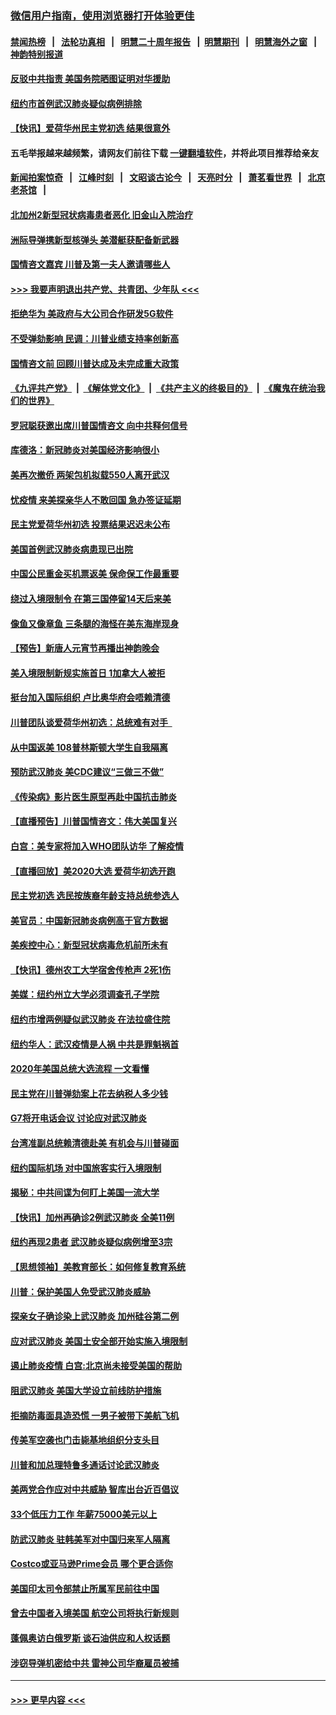 ### [微信用户指南，使用浏览器打开体验更佳](https://github.com/gfw-breaker/banned-news1/blob/master/indexes/wechat-guide.md?t=0)
#### [禁闻热榜](热点新闻.md?t=0)  &nbsp;&nbsp;|&nbsp;&nbsp; [法轮功真相](https://github.com/gfw-breaker/truth/blob/master/README.md?t=0) &nbsp;&nbsp;|&nbsp;&nbsp; [明慧二十周年报告](https://github.com/gfw-breaker/mh-reports/blob/master/README.md?t=0) &nbsp;&nbsp;|&nbsp;&nbsp;[明慧期刊](https://github.com/gfw-breaker/mh-qikan) &nbsp;&nbsp;|&nbsp;&nbsp; [明慧海外之窗](https://github.com/gfw-breaker/mh-news/blob/master/README.md?t=0) &nbsp;&nbsp;|&nbsp;&nbsp; [神韵特别报道](https://github.com/gfw-breaker/mh-news/blob/master/shenyun.md?t=0)
#### [反驳中共指责 美国务院晒图证明对华援助](../pages/nsc412/n11844859.md?t=02051001) 
#### [纽约市首例武汉肺炎疑似病例排除](../pages/nsc412/n11844989.md?t=02051001) 
#### [【快讯】爱荷华州民主党初选 结果很意外](../pages/nsc412/n11844878.md?t=02051001) 
#### 五毛举报越来越频繁，请网友们前往下载 [一键翻墙软件](https://github.com/gfw-breaker/ssr-accounts)，并将此项目推荐给亲友
#### [新闻拍案惊奇](https://github.com/gfw-breaker/banned-news1/blob/master/pages/link4.md) &nbsp;&nbsp;|&nbsp;&nbsp; [江峰时刻](https://github.com/gfw-breaker/banned-news1/blob/master/pages/link4.md) &nbsp;&nbsp;|&nbsp;&nbsp; [文昭谈古论今](https://github.com/gfw-breaker/banned-news1/blob/master/pages/link4.md) &nbsp;&nbsp;|&nbsp;&nbsp; [天亮时分](https://github.com/gfw-breaker/banned-news1/blob/master/pages/link4.md) &nbsp;&nbsp;|&nbsp;&nbsp; [萧茗看世界](https://github.com/gfw-breaker/banned-news1/blob/master/pages/link4.md) &nbsp;&nbsp;|&nbsp;&nbsp; [北京老茶馆](https://github.com/gfw-breaker/banned-news1/blob/master/pages/link4.md) &nbsp;&nbsp;|&nbsp;&nbsp; 
#### [北加州2新型冠状病毒患者恶化 旧金山入院治疗](../pages/nsc412/n11844842.md?t=02051001) 
#### [洲际导弹携新型核弹头 美潜艇获配备新武器](../pages/nsc412/n11844680.md?t=02051001) 
#### [国情咨文嘉宾 川普及第一夫人邀请哪些人](../pages/nsc412/n11844712.md?t=02051001) 
#### [>>> 我要声明退出共产党、共青团、少年队 <<<](https://github.com/begood0513/goodnews/blob/master/quit/letter.md) 
#### [拒绝华为 美政府与大公司合作研发5G软件](../pages/nsc412/n11844625.md?t=02051001) 
#### [不受弹劾影响 民调：川普业绩支持率创新高](../pages/nsc412/n11844622.md?t=02051001) 
#### [国情咨文前 回顾川普达成及未完成重大政策](../pages/nsc412/n11844581.md?t=02051001) 
#### [《九评共产党》](https://github.com/begood0513/9ping.md/blob/master/README.md) &nbsp;|&nbsp; [《解体党文化》](../../../../jtdwh.md/blob/master/README.md)  &nbsp;|&nbsp; [《共产主义的终极目的》](../../../../gczydzjmd.md/blob/master/README.md) &nbsp;|&nbsp; [《魔鬼在统治我们的世界》](../../../../mgztzwmdsj.md/blob/master/README.md) 
#### [罗冠聪获邀出席川普国情咨文 向中共释何信号](../pages/nsc412/n11844355.md?t=02051001) 
#### [库德洛：新冠肺炎对美国经济影响很小](../pages/nsc412/n11844418.md?t=02051001) 
#### [美再次撤侨 两架包机拟载550人离开武汉](../pages/nsc412/n11844407.md?t=02051001) 
#### [忧疫情 来美探亲华人不敢回国 急办签证延期](../pages/nsc412/n11843344.md?t=02051001) 
#### [民主党爱荷华州初选 投票结果迟迟未公布](../pages/nsc412/n11844207.md?t=02051001) 
#### [美国首例武汉肺炎病患现已出院](../pages/nsc412/n11842740.md?t=02051001) 
#### [中国公民重金买机票返美 保命保工作最重要](../pages/nsc412/n11843282.md?t=02051001) 
#### [绕过入境限制令  在第三国停留14天后来美](../pages/nsc412/n11843341.md?t=02051001) 
#### [像鱼又像章鱼 三条腿的海怪在美东海岸现身](../pages/nsc412/n11843092.md?t=02051001) 
#### [【预告】新唐人元宵节再播出神韵晚会](../pages/nsc412/n11843192.md?t=02051001) 
#### [美入境限制新规实施首日 1加拿大人被拒](../pages/nsc412/n11843058.md?t=02051001) 
#### [挺台加入国际组织 卢比奥华府会唔赖清德](../pages/nsc412/n11843023.md?t=02051001) 
#### [川普团队谈爱荷华州初选：总统难有对手  ](../pages/nsc412/n11842867.md?t=02051001) 
#### [从中国返美 108普林斯顿大学生自我隔离](../pages/nsc412/n11842714.md?t=02051001) 
#### [预防武汉肺炎 美CDC建议“三做三不做”](../pages/nsc412/n11842700.md?t=02051001) 
#### [《传染病》影片医生原型再赴中国抗击肺炎](../pages/nsc412/n11842626.md?t=02051001) 
#### [【直播预告】川普国情咨文：伟大美国复兴](../pages/nsc412/n11842079.md?t=02051001) 
#### [白宫：美专家将加入WHO团队访华 了解疫情](../pages/nsc412/n11842198.md?t=02051001) 
#### [【直播回放】美2020大选 爱荷华初选开跑](../pages/nsc412/n11841820.md?t=02051001) 
#### [民主党初选 选民按族裔年龄支持总统参选人](../pages/nsc412/n11842239.md?t=02051001) 
#### [美官员：中国新冠肺炎病例高于官方数据](../pages/nsc412/n11842452.md?t=02051001) 
#### [美疾控中心：新型冠状病毒危机前所未有](../pages/nsc412/n11842406.md?t=02051001) 
#### [【快讯】德州农工大学宿舍传枪声 2死1伤](../pages/nsc412/n11842279.md?t=02051001) 
#### [美媒：纽约州立大学必须调查孔子学院](../pages/nsc412/n11840637.md?t=02051001) 
#### [纽约市增两例疑似武汉肺炎 在法拉盛住院](../pages/nsc412/n11840625.md?t=02051001) 
#### [纽约华人：武汉疫情是人祸 中共是罪魁祸首](../pages/nsc412/n11840631.md?t=02051001) 
#### [2020年美国总统大选流程 一文看懂](../pages/nsc412/n11842056.md?t=02051001) 
#### [民主党在川普弹劾案上花去纳税人多少钱](../pages/nsc412/n11841941.md?t=02051001) 
#### [G7将开电话会议 讨论应对武汉肺炎](../pages/nsc412/n11841658.md?t=02051001) 
#### [台湾准副总统赖清德赴美 有机会与川普碰面](../pages/nsc412/n11841332.md?t=02051001) 
#### [纽约国际机场  对中国旅客实行入境限制](../pages/nsc412/n11840619.md?t=02051001) 
#### [揭秘：中共间谍为何盯上美国一流大学](../pages/nsc412/n11840270.md?t=02051001) 
#### [【快讯】加州再确诊2例武汉肺炎 全美11例](../pages/nsc412/n11840339.md?t=02051001) 
#### [纽约再现2患者 武汉肺炎疑似病例增至3宗](../pages/nsc412/n11840010.md?t=02051001) 
#### [【思想领袖】美教育部长：如何修复教育系统](../pages/nsc412/n11690865.md?t=02051001) 
#### [川普：保护美国人免受武汉肺炎威胁](../pages/nsc412/n11839718.md?t=02051001) 
#### [探亲女子确诊染上武汉肺炎 加州硅谷第二例](../pages/nsc412/n11839784.md?t=02051001) 
#### [应对武汉肺炎 美国土安全部开始实施入境限制](../pages/nsc412/n11839729.md?t=02051001) 
#### [遏止肺炎疫情 白宫:北京尚未接受美国的帮助](../pages/nsc412/n11839660.md?t=02051001) 
#### [阻武汉肺炎 美国大学设立前线防护措施](../pages/nsc412/n11839479.md?t=02051001) 
#### [拒摘防毒面具造恐慌 一男子被带下美航飞机](../pages/nsc412/n11839455.md?t=02051001) 
#### [传美军空袭也门击毙基地组织分支头目](../pages/nsc412/n11839210.md?t=02051001) 
#### [川普和加总理特鲁多通话讨论武汉肺炎](../pages/nsc412/n11839128.md?t=02051001) 
#### [美两党合作应对中共威胁 智库出台近百倡议](../pages/nsc412/n11838437.md?t=02051001) 
#### [33个低压力工作 年薪75000美元以上](../pages/nsc412/n11834441.md?t=02051001) 
#### [防武汉肺炎 驻韩美军对中国归来军人隔离](../pages/nsc412/n11838970.md?t=02051001) 
#### [Costco或亚马逊Prime会员 哪个更合适你](../pages/nsc412/n11834459.md?t=02051001) 
#### [美国印太司令部禁止所属军民前往中国](../pages/nsc412/n11838418.md?t=02051001) 
#### [曾去中国者入境美国 航空公司将执行新规则](../pages/nsc412/n11838375.md?t=02051001) 
#### [蓬佩奥访白俄罗斯 谈石油供应和人权话题](../pages/nsc412/n11838242.md?t=02051001) 
#### [涉窃导弹机密给中共 雷神公司华裔雇员被捕](../pages/nsc412/n11838129.md?t=02051001) 

----
#### [ >>> 更早内容 <<< ](../indexes/nsc412-earlier.md)
